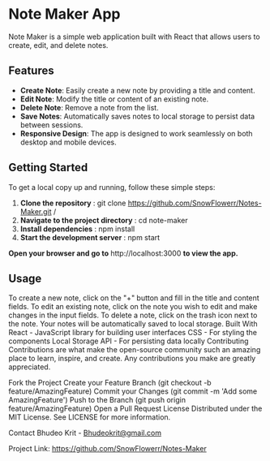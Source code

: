 # Note Maker App

Note Maker is a simple web application built with React that allows users to create, edit, and delete notes.

## Features

- **Create Note**: Easily create a new note by providing a title and content.
- **Edit Note**: Modify the title or content of an existing note.
- **Delete Note**: Remove a note from the list.
- **Save Notes**: Automatically saves notes to local storage to persist data between sessions.
- **Responsive Design**: The app is designed to work seamlessly on both desktop and mobile devices.


## Getting Started

To get a local copy up and running, follow these simple steps:

1. **Clone the repository** : git clone https://github.com/SnowFlowerr/Notes-Maker.git /
2. **Navigate to the project directory** : cd note-maker
3. **Install dependencies** : npm install
4. **Start the development server** : npm start

**Open your browser and go to** http://localhost:3000 **to view the app.**

## Usage
To create a new note, click on the "+" button and fill in the title and content fields.
To edit an existing note, click on the note you wish to edit and make changes in the input fields.
To delete a note, click on the trash icon next to the note.
Your notes will be automatically saved to local storage.
Built With
React - JavaScript library for building user interfaces
CSS - For styling the components
Local Storage API - For persisting data locally
Contributing
Contributions are what make the open-source community such an amazing place to learn, inspire, and create. Any contributions you make are greatly appreciated.

Fork the Project
Create your Feature Branch (git checkout -b feature/AmazingFeature)
Commit your Changes (git commit -m 'Add some AmazingFeature')
Push to the Branch (git push origin feature/AmazingFeature)
Open a Pull Request
License
Distributed under the MIT License. See LICENSE for more information.

Contact
Bhudeo Krit - Bhudeokrit@gmail.com

Project Link: https://github.com/SnowFlowerr/Notes-Maker
